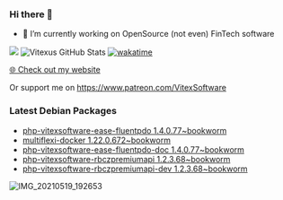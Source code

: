 ### Hi there 👋

- 🔭 I’m currently working on OpenSource  (not even) FinTech software

![](https://komarev.com/ghpvc/?username=Vitexus)
![Vitexus GitHub Stats](https://github-readme-stats.vercel.app/api?username=Vitexus&show_icons=true)
[![wakatime](https://wakatime.com/badge/user/5abba9ca-813e-43ac-9b5f-b1cfdf3dc1c7.svg)](https://wakatime.com/@5abba9ca-813e-43ac-9b5f-b1cfdf3dc1c7)

<p><a href="https://vitexsoftware.cz">🌐 Check out my website</a></p>

Or support me on https://www.patreon.com/VitexSoftware

### Latest Debian Packages
<!-- DEBIAN-PACKAGES-LIST:START -->
- [php-vitexsoftware-ease-fluentpdo 1.4.0.77~bookworm](https://repo.vitexsoftware.com/package.php?package=php-vitexsoftware-ease-fluentpdo)
- [multiflexi-docker 1.22.0.672~bookworm](https://repo.vitexsoftware.com/package.php?package=multiflexi-docker)
- [php-vitexsoftware-ease-fluentpdo-doc 1.4.0.77~bookworm](https://repo.vitexsoftware.com/package.php?package=php-vitexsoftware-ease-fluentpdo-doc)
- [php-vitexsoftware-rbczpremiumapi 1.2.3.68~bookworm](https://repo.vitexsoftware.com/package.php?package=php-vitexsoftware-rbczpremiumapi)
- [php-vitexsoftware-rbczpremiumapi-dev 1.2.3.68~bookworm](https://repo.vitexsoftware.com/package.php?package=php-vitexsoftware-rbczpremiumapi-dev)
<!-- DEBIAN-PACKAGES-LIST:END -->

![IMG_20210519_192653](https://user-images.githubusercontent.com/2621130/120022731-1bd48900-bfed-11eb-90f9-4f88f560b8b7.jpg)

<!--
**Vitexus/Vitexus** is a ✨ _special_ ✨ repository because its `README.md` (this file) appears on your GitHub profile.

Here are some ideas to get you started:

- 🌱 I’m currently learning ...
- 👯 I’m looking to collaborate on ...
- 🤔 I’m looking for help with ...
- 💬 Ask me about ...
- 📫 How to reach me: ...
- 😄 Pronouns: ...
- ⚡ Fun fact: ...
-->


